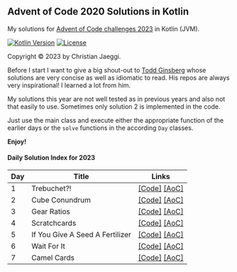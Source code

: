 ## Advent of Code 2020 Solutions in Kotlin
My solutions for [Advent of Code challenges 2023](https://adventofcode.com/2023) in Kotlin (JVM).

[![Kotlin Version](https://img.shields.io/badge/kotlin-1.9.0-blue.svg)](http://kotlinlang.org/)
[![License](https://img.shields.io/badge/License-Apache%202.0-green.svg)](https://opensource.org/licenses/Apache-2.0)

Copyright © 2023 by Christian Jaeggi.

Before I start I want to give a big shout-out to [Todd Ginsberg](https://github.com/tginsberg/advent-2023-kotlin) whose solutions are very concise as well as idiomatic to read.
His repos are always very inspirational! I learned a lot from him.

My solutions this year are not well tested as in previous years and also not that easily to use.
Sometimes only solution 2 is implemented in the code.

Just use the main class and execute either the appropriate function of the earlier days or the `solve` functions in the according `Day` classes.

**Enjoy!**

#### Daily Solution Index for 2023
|   Day   | Title                                         | Links                                                                                                                                      |
| --------|-----------------------------------------------|--------------------------------------------------------------------------------------------------------------------------------------------|
|    1    | Trebuchet?! | [\[Code\]](https://github.com/chjaeggi/aoc2023/blob/main/src/main/kotlin/chjaeggi/Day1.kt) [\[AoC\]](http://adventofcode.com/2023/day/1) |
|    2    | Cube Conundrum | [\[Code\]](https://github.com/chjaeggi/aoc2023/blob/main/src/main/kotlin/chjaeggi/Day2.kt) [\[AoC\]](http://adventofcode.com/2023/day/2) |
|    3    | Gear Ratios | [\[Code\]](https://github.com/chjaeggi/aoc2023/blob/main/src/main/kotlin/chjaeggi/Day3.kt) [\[AoC\]](http://adventofcode.com/2023/day/3) |
|    4    | Scratchcards | [\[Code\]](https://github.com/chjaeggi/aoc2023/blob/main/src/main/kotlin/chjaeggi/Day4.kt) [\[AoC\]](http://adventofcode.com/2023/day/4) |
|    5    | If You Give A Seed A Fertilizer | [\[Code\]](https://github.com/chjaeggi/aoc2023/blob/main/src/main/kotlin/chjaeggi/Day5.kt) [\[AoC\]](http://adventofcode.com/2023/day/5) |
|    6    | Wait For It | [\[Code\]](https://github.com/chjaeggi/aoc2023/blob/main/src/main/kotlin/chjaeggi/Day6.kt) [\[AoC\]](http://adventofcode.com/2023/day/6) |
|    7    | Camel Cards | [\[Code\]](https://github.com/chjaeggi/aoc2023/blob/main/src/main/kotlin/Day7.kt) [\[AoC\]](http://adventofcode.com/2023/day/7) |
